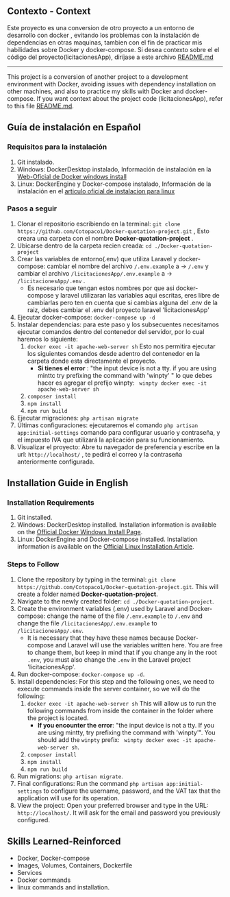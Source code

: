 ## Contexto - Context
Este proyecto es una conversion de otro proyecto a un entorno de desarrollo con docker , evitando los problemas con la instalación de dependencias en otras maquinas, tambien con el fin de practicar mis habilidades sobre Docker y docker-compose.
Si desea contexto sobre el el código del proyecto(licitacionesApp), diríjase a este archivo [README.md](/licitacionesApp/README.md)

---

This project is a conversion of another project to a development environment with Docker, avoiding issues with dependency installation on other machines, and also to practice my skills with Docker and docker-compose.
If you want context about the project code (licitacionesApp), refer to this file [README.md](/licitacionesApp/README.md).


## Guía de instalación en Español

### Requisitos para la instalación
1. Git instalado.
2. Windows: DockerDesktop instalado, Información de instalación en la [Web-Oficial de Docker windows install](https://docs.docker.com/desktop/setup/install/windows-install/)
3. Linux: DockerEngine y Docker-compose instalado, Información de la instalación en el [articulo oficial de instalacion para linux](https://docs.docker.com/desktop/setup/install/linux/)

### Pasos a seguir

1. Clonar el repositorio escribiendo en la terminal: `git clone https://github.com/Cotopaco1/Docker-quotation-project.git` , Esto creara una carpeta con el nombre **Docker-quotation-project** .
2. Ubicarse dentro de la carpeta recien creada: `cd ./Docker-quotation-project`
3. Crear las variables de entorno(.env) que utiliza Laravel y docker-compose: cambiar el nombre del archivo `/.env.example` a -> `/.env` y cambiar el archivo `/licitacionesApp/.env.example` a -> `/licitacionesApp/.env` .
    - Es necesario que tengan estos nombres por que asi docker-compose y laravel utilizaran las variables aqui escritas, eres libre de cambiarlas pero ten en cuenta que si cambias alguna del .env de la raiz, debes cambiar el .env del proyecto laravel 'licitacionesApp'
4. Ejecutar docker-compose: `docker-compose up -d `
4. Instalar dependencias: para este paso y los subsecuentes necesitamos ejecutar comandos dentro del contenedor del servidor, por lo cual haremos lo siguiente:
    1. `docker exec -it apache-web-server sh` Esto nos permitira ejecutar los siguientes comandos desde adentro del contenedor en la carpeta donde esta directamente el proyecto.
        - **Si tienes el error** : "the input device is not a tty. if you are using minttc try prefixing the command with 'winpty' " lo que debes hacer es agregar el prefijo winpty: `` winpty docker exec -it apache-web-server sh``
    2. `composer install `
    3. `npm install `
    4. `npm run build `
5. Ejecutar migraciones:   `php artisan migrate`
6. Últimas configuraciones: ejecutaremos el comando `php artisan app:initial-settings` comando para configurar usuario y contraseña, y el impuesto IVA que utilizará la aplicación para su funcionamiento.
7. Visualizar el proyecto: Abre tu navegador de preferencia y escribe en la url: `http://localhost/` , te pedirá el correo y la contraseña anteriormente configurada.

## Installation Guide in English

### Installation Requirements
1. Git installed.
2. Windows: DockerDesktop installed. Installation information is available on the [Official Docker Windows Install Page](https://docs.docker.com/desktop/setup/install/windows-install/).
3. Linux: DockerEngine and Docker-compose installed. Installation information is available on the [Official Linux Installation Article](https://docs.docker.com/desktop/setup/install/linux/).

### Steps to Follow

1. Clone the repository by typing in the terminal: `git clone https://github.com/Cotopaco1/Docker-quotation-project.git`. This will create a folder named **Docker-quotation-project**.
2. Navigate to the newly created folder: `cd ./Docker-quotation-project`.
3. Create the environment variables (.env) used by Laravel and Docker-compose: change the name of the file `/.env.example` to `/.env` and change the file `/licitacionesApp/.env.example` to `/licitacionesApp/.env`.
    - It is necessary that they have these names because Docker-compose and Laravel will use the variables written here. You are free to change them, but keep in mind that if you change any in the root `.env`, you must also change the `.env` in the Laravel project 'licitacionesApp'.
4. Run docker-compose: `docker-compose up -d`.
5. Install dependencies: For this step and the following ones, we need to execute commands inside the server container, so we will do the following:
    1. `docker exec -it apache-web-server sh` This will allow us to run the following commands from inside the container in the folder where the project is located.
        - **If you encounter the error**: "the input device is not a tty. If you are using mintty, try prefixing the command with 'winpty'". You should add the `winpty` prefix: `` winpty docker exec -it apache-web-server sh``.
    2. `composer install`
    3. `npm install`
    4. `npm run build`
6. Run migrations: `php artisan migrate`.
7. Final configurations: Run the command `php artisan app:initial-settings` to configure the username, password, and the VAT tax that the application will use for its operation.
8. View the project: Open your preferred browser and type in the URL: `http://localhost/`. It will ask for the email and password you previously configured.


## Skills Learned-Reinforced
- Docker, Docker-compose
- Images, Volumes, Containers, Dockerfile
- Services
- Docker commands
- linux commands and installation.
